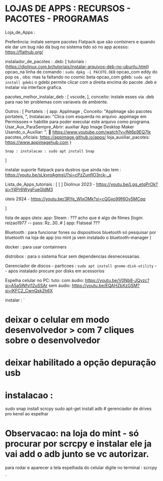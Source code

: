 # LOJAS DE APPS : RECURSOS - PACOTES - PROGRAMAS

Loja_de_Apps :

  Preferência: instale sempre pacotes Flatpack que são contsiners e  quando ele dar um bug não dá bug no sistema tido só no app
  acesso: https://flathub.org/

  instalador_de_pacotes : .deb: [
  tutoriais : (https://diolinux.com.br/tutoriais/instalar-arquivos-deb-no-ubuntu.html)
  opcao_na linha de comando : ` sudo dpkg -i PACOTE.DEB `
  opcao_com eddy do pop os , obs: mas ta faltando no cosmic beta
  opcao_com gdeb: `sudo apt install gdebi` o gdebi permite clicar com a direita encima do pacote .deb e instalar via interface grafica.

  pacotes_melhor_instalar_deb : [ vscode, ], conceito: instale esses via .deb para nao ter problemas com variaveis de ambiente.

  Outros : [
    Portateis : {
      app: AppImage ,
        Conceito: "AppImage são pacotes portateis, ",
        Instalacao: "Clica com esquerda no arquivo .appimage em Permissoes-> habilite para poder executar este arquivo como programa.
        Usar_Aux_ParaSempre_Abrir: auxiliar App Image Desktop Maker
        Usando_o_Auxiliar:
        ",  :link: https://www.youtube.com/watch?v=lNt6p9EQ7Ik
        pacotes_oficiais: https://appimage.github.io/apps/
        loja_auxiliar_pacotes: https://www.appimagehub.com
    }

    Snap : instalacao : sudo apt install Snap
  ]


instalar suporte flatpack para dustros que ainda não tem : https://youtu.be/sLkvroAgmsU?si=cPzZunfIO3rck-_a

Lista_de_Apps_tutoriais : [
[    ]
Diolinux 2023 - https://youtu.be/Lgg_etqPrOk?si=Y4Pr6WygFueGldM3

úteis 2924 - https://youtu.be/3RYe_WlxOMk?si=cQGxo99f6Ov5MCqq

]

lista de apps úteis:
  app: Steam : ??? acho que é algo de filmes [login: reizao1977 -- pass: Rz..30..# ]
  app: Flatseal ???



Bluetooth : para funcionar fones ou dispositivos bluetooth só pesquisar por bluetooth na loja de app (no mint ja vem instalado o bluetooth-manager )

docker : para usar containners

distrobox : para o sistema ficar sem dependencias desnecessarias.

Gerenciador de discos - particoes : `sudo apt install gnome-disk-utility`  -- apos instalado procure por disks em acessorios

Espelha celular no PC: tuto:
com áudio: https://youtu.be/V0Nb8-JQyzc?si=A5a5lNfvl12uSSAr
sem áudio: https://youtu.be/EQAHZbXzGSM?si=iKFC2_CwnQsk2h6X

 instalar :
 `
 # deixar o celular em modo desenvolvedor > com 7 cliques sobre o desenvolvedor
 # deixar habilitado a opção depuração usb

# instalacao :
 sudo snap install scrcpy
  sudo apt-get install adb # gerenciador de drives pro kenel ao espelhar
  # Observacao: na loja do mint - só procurar por scrcpy e instalar ele ja vai add o adb junto se vc autorizar.

  para rodar e aparecer a tela espelhada do celular digite no terminal :
  scrcpy


 `
